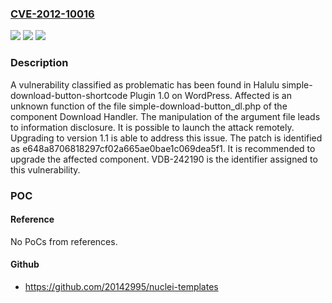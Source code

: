 ### [CVE-2012-10016](https://cve.mitre.org/cgi-bin/cvename.cgi?name=CVE-2012-10016)
![](https://img.shields.io/static/v1?label=Product&message=simple-download-button-shortcode%20Plugin&color=blue)
![](https://img.shields.io/static/v1?label=Version&message=%3D%201.0%20&color=brighgreen)
![](https://img.shields.io/static/v1?label=Vulnerability&message=CWE-200%20Information%20Disclosure&color=brighgreen)

### Description

A vulnerability classified as problematic has been found in Halulu simple-download-button-shortcode Plugin 1.0 on WordPress. Affected is an unknown function of the file simple-download-button_dl.php of the component Download Handler. The manipulation of the argument file leads to information disclosure. It is possible to launch the attack remotely. Upgrading to version 1.1 is able to address this issue. The patch is identified as e648a8706818297cf02a665ae0bae1c069dea5f1. It is recommended to upgrade the affected component. VDB-242190 is the identifier assigned to this vulnerability.

### POC

#### Reference
No PoCs from references.

#### Github
- https://github.com/20142995/nuclei-templates

